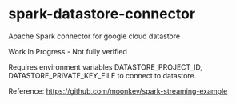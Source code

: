 # spark-datastore-connector
Apache Spark connector for google cloud datastore

Work In Progress - Not fully verified

Requires environment variables DATASTORE_PROJECT_ID, DATASTORE_PRIVATE_KEY_FILE to connect to datastore.

Reference: https://github.com/moonkev/spark-streaming-example
